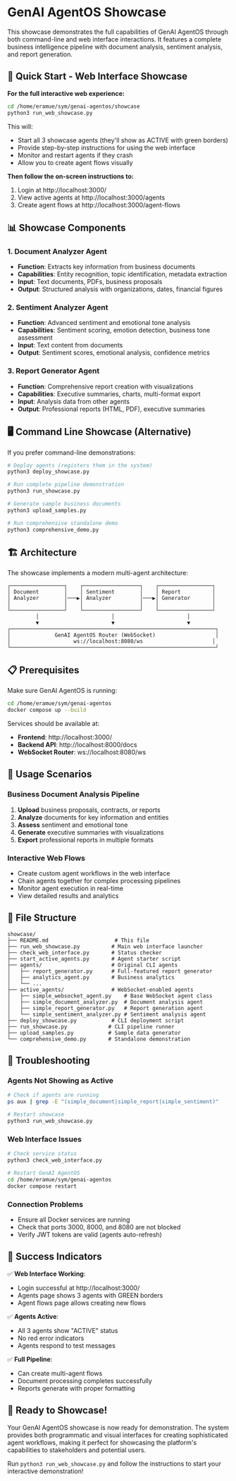 # GenAI AgentOS Showcase

This showcase demonstrates the full capabilities of GenAI AgentOS through both command-line and web interface interactions. It features a complete business intelligence pipeline with document analysis, sentiment analysis, and report generation.

## 🚀 Quick Start - Web Interface Showcase

**For the full interactive web experience:**

```bash
cd /home/eramue/sym/genai-agentos/showcase
python3 run_web_showcase.py
```

This will:
- Start all 3 showcase agents (they'll show as ACTIVE with green borders)
- Provide step-by-step instructions for using the web interface
- Monitor and restart agents if they crash
- Allow you to create agent flows visually

**Then follow the on-screen instructions to:**
1. Login at http://localhost:3000/
2. View active agents at http://localhost:3000/agents
3. Create agent flows at http://localhost:3000/agent-flows

## 📊 Showcase Components

### 1. Document Analyzer Agent
- **Function**: Extracts key information from business documents
- **Capabilities**: Entity recognition, topic identification, metadata extraction
- **Input**: Text documents, PDFs, business proposals
- **Output**: Structured analysis with organizations, dates, financial figures

### 2. Sentiment Analyzer Agent  
- **Function**: Advanced sentiment and emotional tone analysis
- **Capabilities**: Sentiment scoring, emotion detection, business tone assessment
- **Input**: Text content from documents
- **Output**: Sentiment scores, emotional analysis, confidence metrics

### 3. Report Generator Agent
- **Function**: Comprehensive report creation with visualizations
- **Capabilities**: Executive summaries, charts, multi-format export
- **Input**: Analysis data from other agents
- **Output**: Professional reports (HTML, PDF), executive summaries

## 🖥️ Command Line Showcase (Alternative)

If you prefer command-line demonstrations:

```bash
# Deploy agents (registers them in the system)
python3 deploy_showcase.py

# Run complete pipeline demonstration
python3 run_showcase.py

# Generate sample business documents
python3 upload_samples.py

# Run comprehensive standalone demo
python3 comprehensive_demo.py
```

## 🏗️ Architecture

The showcase implements a modern multi-agent architecture:

```
┌─────────────────┐    ┌──────────────────┐    ┌─────────────────┐
│ Document        │    │ Sentiment        │    │ Report          │
│ Analyzer        │───▶│ Analyzer         │───▶│ Generator       │
│                 │    │                  │    │                 │
└─────────────────┘    └──────────────────┘    └─────────────────┘
         │                       │                       │
         ▼                       ▼                       ▼
┌─────────────────────────────────────────────────────────────────┐
│              GenAI AgentOS Router (WebSocket)                   │
│                    ws://localhost:8080/ws                      │
└─────────────────────────────────────────────────────────────────┘
```

## 📋 Prerequisites

Make sure GenAI AgentOS is running:

```bash
cd /home/eramue/sym/genai-agentos
docker compose up --build
```

Services should be available at:
- **Frontend**: http://localhost:3000/
- **Backend API**: http://localhost:8000/docs  
- **WebSocket Router**: ws://localhost:8080/ws

## 🎯 Usage Scenarios

### Business Document Analysis Pipeline
1. **Upload** business proposals, contracts, or reports
2. **Analyze** documents for key information and entities
3. **Assess** sentiment and emotional tone
4. **Generate** executive summaries with visualizations
5. **Export** professional reports in multiple formats

### Interactive Web Flows
- Create custom agent workflows in the web interface
- Chain agents together for complex processing pipelines
- Monitor agent execution in real-time
- View detailed results and analytics

## 📁 File Structure

```
showcase/
├── README.md                     # This file
├── run_web_showcase.py          # Main web interface launcher
├── check_web_interface.py       # Status checker
├── start_active_agents.py       # Agent starter script
├── agents/                      # Original CLI agents
│   ├── report_generator.py      # Full-featured report generator
│   ├── analytics_agent.py       # Business analytics
│   └── ...
├── active_agents/               # WebSocket-enabled agents
│   ├── simple_websocket_agent.py    # Base WebSocket agent class
│   ├── simple_document_analyzer.py  # Document analysis agent
│   ├── simple_report_generator.py   # Report generation agent
│   └── simple_sentiment_analyzer.py # Sentiment analysis agent
├── deploy_showcase.py           # CLI deployment script
├── run_showcase.py             # CLI pipeline runner
├── upload_samples.py           # Sample data generator
└── comprehensive_demo.py       # Standalone demonstration
```

## 🔧 Troubleshooting

### Agents Not Showing as Active
```bash
# Check if agents are running
ps aux | grep -E "(simple_document|simple_report|simple_sentiment)"

# Restart showcase
python3 run_web_showcase.py
```

### Web Interface Issues
```bash
# Check service status
python3 check_web_interface.py

# Restart GenAI AgentOS
cd /home/eramue/sym/genai-agentos
docker compose restart
```

### Connection Problems
- Ensure all Docker services are running
- Check that ports 3000, 8000, and 8080 are not blocked
- Verify JWT tokens are valid (agents auto-refresh)

## 🎉 Success Indicators

✅ **Web Interface Working**:
- Login successful at http://localhost:3000/
- Agents page shows 3 agents with GREEN borders
- Agent flows page allows creating new flows

✅ **Agents Active**:
- All 3 agents show "ACTIVE" status
- No red error indicators
- Agents respond to test messages

✅ **Full Pipeline**:
- Can create multi-agent flows
- Document processing completes successfully
- Reports generate with proper formatting

## 🚀 Ready to Showcase!

Your GenAI AgentOS showcase is now ready for demonstration. The system provides both programmatic and visual interfaces for creating sophisticated agent workflows, making it perfect for showcasing the platform's capabilities to stakeholders and potential users.

Run `python3 run_web_showcase.py` and follow the instructions to start your interactive demonstration!